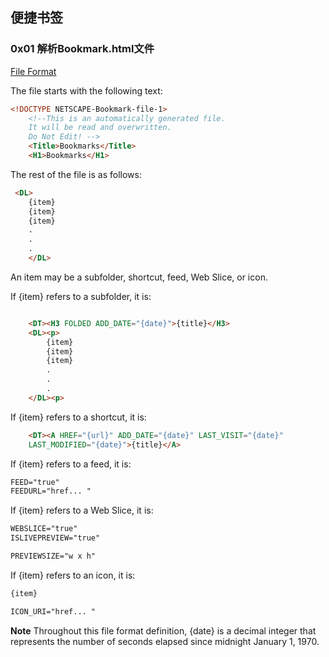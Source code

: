 ## 便捷书签


### 0x01 解析Bookmark.html文件


[File Format](https://msdn.microsoft.com/en-us/library/aa753582(v=vs.85).aspx)

The file starts with the following text:

```html
<!DOCTYPE NETSCAPE-Bookmark-file-1>
    <!--This is an automatically generated file.
    It will be read and overwritten.
    Do Not Edit! -->
    <Title>Bookmarks</Title>
    <H1>Bookmarks</H1>
```

The rest of the file is as follows:
```html
 <DL>
    {item}
    {item}
    {item}
    .
    .
    .
    </DL>
```

An item may be a subfolder, shortcut, feed, Web Slice, or icon.

If {item} refers to a subfolder, it is:

```html

    <DT><H3 FOLDED ADD_DATE="{date}">{title}</H3>
    <DL><p>
        {item}
        {item}
        {item}
        .
        .
        .
    </DL><p>
```

If {item} refers to a shortcut, it is:

```html
    <DT><A HREF="{url}" ADD_DATE="{date}" LAST_VISIT="{date}"
    LAST_MODIFIED="{date}">{title}</A>
```

If {item} refers to a feed, it is:

```html
FEED="true"
FEEDURL="href... "
```

If {item} refers to a Web Slice, it is:

```html
WEBSLICE="true"
ISLIVEPREVIEW="true"

PREVIEWSIZE="w x h"
```

If {item} refers to an icon, it is:

```html
{item}

ICON_URI="href... "
```

**Note**
Throughout this file format definition, {date} is a decimal integer that represents the number of seconds elapsed since midnight January 1, 1970.